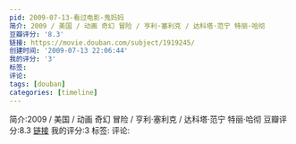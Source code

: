 ```yaml
---
pid: 2009-07-13-看过电影-鬼妈妈
简介: 2009 / 美国 / 动画 奇幻 冒险 / 亨利·塞利克 / 达科塔·范宁 特丽·哈彻
豆瓣评分: '8.3'
链接: https://movie.douban.com/subject/1919245/
创建时间: '2009-07-13 22:06:44'
我的评分: '3'
标签:
评论:
tags: [douban]
categories: [timeline]
---
```

简介:2009 / 美国 / 动画 奇幻 冒险 / 亨利·塞利克 / 达科塔·范宁 特丽·哈彻
豆瓣评分:8.3
[链接](https://movie.douban.com/subject/1919245/)
我的评分:3
标签:
评论:
